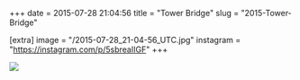 +++
date = 2015-07-28 21:04:56
title = "Tower Bridge"
slug = "2015-Tower-Bridge"

[extra]
image = "/2015-07-28_21-04-56_UTC.jpg"
instagram = "https://instagram.com/p/5sbreaIIGF"
+++

<img src="/2015-07-28_21-04-56_UTC.jpg" />
